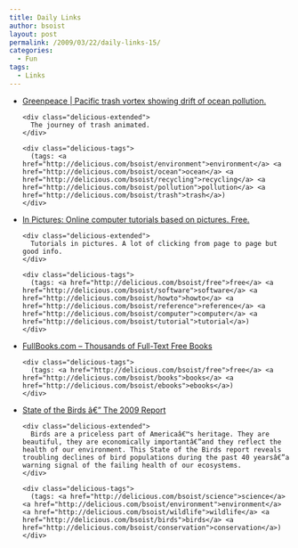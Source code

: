 ```yaml
---
title: Daily Links
author: bsoist
layout: post
permalink: /2009/03/22/daily-links-15/
categories:
  - Fun
tags:
  - Links
---
```

<ul class="delicious">
  <li>
    <div class="delicious-link">
      <a href="http://oceans.greenpeace.org/en/the-expedition/news/trashing-our-oceans/ocean_pollution_animation">Greenpeace | Pacific trash vortex showing drift of ocean pollution.</a>
    </div>
    
    <div class="delicious-extended">
      The journey of trash animated.
    </div>
    
    <div class="delicious-tags">
      (tags: <a href="http://delicious.com/bsoist/environment">environment</a> <a href="http://delicious.com/bsoist/ocean">ocean</a> <a href="http://delicious.com/bsoist/recycling">recycling</a> <a href="http://delicious.com/bsoist/pollution">pollution</a> <a href="http://delicious.com/bsoist/trash">trash</a>)
    </div>
  </li>
  
  <li>
    <div class="delicious-link">
      <a href="http://inpics.net/">In Pictures: Online computer tutorials based on pictures. Free.</a>
    </div>
    
    <div class="delicious-extended">
      Tutorials in pictures. A lot of clicking from page to page but good info.
    </div>
    
    <div class="delicious-tags">
      (tags: <a href="http://delicious.com/bsoist/free">free</a> <a href="http://delicious.com/bsoist/software">software</a> <a href="http://delicious.com/bsoist/howto">howto</a> <a href="http://delicious.com/bsoist/reference">reference</a> <a href="http://delicious.com/bsoist/computer">computer</a> <a href="http://delicious.com/bsoist/tutorial">tutorial</a>)
    </div>
  </li>
  
  <li>
    <div class="delicious-link">
      <a href="http://www.fullbooks.com/">FullBooks.com &#8211; Thousands of Full-Text Free Books</a>
    </div>
    
    <div class="delicious-tags">
      (tags: <a href="http://delicious.com/bsoist/free">free</a> <a href="http://delicious.com/bsoist/books">books</a> <a href="http://delicious.com/bsoist/ebooks">ebooks</a>)
    </div>
  </li>
  
  <li>
    <div class="delicious-link">
      <a href="http://www.stateofthebirds.org/">State of the Birds â€” The 2009 Report</a>
    </div>
    
    <div class="delicious-extended">
      Birds are a priceless part of Americaâ€™s heritage. They are beautiful, they are economically importantâ€”and they reflect the health of our environment. This State of the Birds report reveals troubling declines of bird populations during the past 40 yearsâ€”a warning signal of the failing health of our ecosystems.
    </div>
    
    <div class="delicious-tags">
      (tags: <a href="http://delicious.com/bsoist/science">science</a> <a href="http://delicious.com/bsoist/environment">environment</a> <a href="http://delicious.com/bsoist/wildlife">wildlife</a> <a href="http://delicious.com/bsoist/birds">birds</a> <a href="http://delicious.com/bsoist/conservation">conservation</a>)
    </div>
  </li>
</ul>
